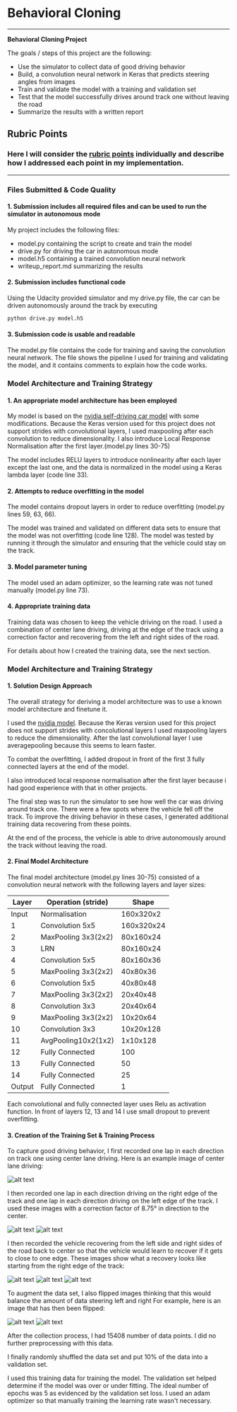 # **Behavioral Cloning** 

---

**Behavioral Cloning Project**

The goals / steps of this project are the following:
* Use the simulator to collect data of good driving behavior
* Build, a convolution neural network in Keras that predicts steering angles from images
* Train and validate the model with a training and validation set
* Test that the model successfully drives around track one without leaving the road
* Summarize the results with a written report


[//]: # (Image References)

[image1]: ./writeup/center_2018_04_12_18_31_31_600.jpg "Center Lane Driving"
[image2]: ./writeup/center_2018_04_12_18_49_43_075.jpg "Left Lane Driving"
[image3]: ./writeup/center_2018_04_12_19_03_37_564.jpg "Right Lane Driving"
[image4]: ./writeup/center_2018_05_06_14_43_05_441.jpg "Recovery Image 1"
[image5]: ./writeup/center_2018_05_06_14_43_06_903.jpg "Recovery Image 2"
[image6]: ./writeup/center_2018_05_06_14_43_07_391.jpg "Recovery Image 3"
[image7]: ./writeup/flipped.jpg "Flipped Image"

## Rubric Points
### Here I will consider the [rubric points](https://review.udacity.com/#!/rubrics/432/view) individually and describe how I addressed each point in my implementation.  

---
### Files Submitted & Code Quality

#### 1. Submission includes all required files and can be used to run the simulator in autonomous mode

My project includes the following files:
* model.py containing the script to create and train the model
* drive.py for driving the car in autonomous mode
* model.h5 containing a trained convolution neural network 
* writeup_report.md summarizing the results

#### 2. Submission includes functional code
Using the Udacity provided simulator and my drive.py file, the car can be driven autonomously around the track by executing 
```sh
python drive.py model.h5
```

#### 3. Submission code is usable and readable

The model.py file contains the code for training and saving the convolution neural network. The file shows the pipeline I used for training and validating the model, and it contains comments to explain how the code works.

### Model Architecture and Training Strategy

#### 1. An appropriate model architecture has been employed

My model is based on the [nvidia self-driving car model](https://devblogs.nvidia.com/deep-learning-self-driving-cars/) with some modifications. Because the Keras version used for this project does not support strides with convolutional layers, I used maxpooling after each convolution to reduce dimensionality. I also introduce Local Response Normalisation after the first layer.(model.py lines 30-75) 

The model includes RELU layers to introduce nonlinearity after each layer except the last one, and the data is normalized in the model using a Keras lambda layer (code line 33). 

#### 2. Attempts to reduce overfitting in the model

The model contains dropout layers in order to reduce overfitting (model.py lines 59, 63, 66). 

The model was trained and validated on different data sets to ensure that the model was not overfitting (code line 128). The model was tested by running it through the simulator and ensuring that the vehicle could stay on the track.

#### 3. Model parameter tuning

The model used an adam optimizer, so the learning rate was not tuned manually (model.py line 73).

#### 4. Appropriate training data

Training data was chosen to keep the vehicle driving on the road. I used a combination of center lane driving, driving at the edge of the track using a correction factor and recovering from the left and right sides of the road.

For details about how I created the training data, see the next section. 

### Model Architecture and Training Strategy

#### 1. Solution Design Approach

The overall strategy for deriving a model architecture was to use a known model architecture and finetune it.

I used the [nvidia model](https://devblogs.nvidia.com/deep-learning-self-driving-cars/). Because the Keras version used for this project does not support strides with concolutional layers I used maxpooling layers to reduce the dimensionality. After the last convolutional layer I use averagepooling because this seems to learn faster. 

To combat the overfitting, I added dropout in front of the first 3 fully connected layers at the end of the model.

I also introduced local response normalisation after the first layer because i had good experience with that in other projects.

The final step was to run the simulator to see how well the car was driving around track one. There were a few spots where the vehicle fell off the track. To improve the driving behavior in these cases, I generated additional training data recovering from these points.

At the end of the process, the vehicle is able to drive autonomously around the track without leaving the road.

#### 2. Final Model Architecture

The final model architecture (model.py lines 30-75) consisted of a convolution neural network with the following layers and layer sizes:

| Layer | Operation (stride)| Shape    |
|-------|-------------------|----------|
|Input  |Normalisation      |160x320x2 |
|1      |Convolution 5x5    |160x320x24|
|2      |MaxPooling 3x3(2x2)|80x160x24 |
|3      |LRN                |80x160x24 |
|4      |Convolution 5x5    |80x160x36 |
|5      |MaxPooling 3x3(2x2)|40x80x36  |
|6      |Convolution 5x5    |40x80x48  |
|7      |MaxPooling 3x3(2x2)|20x40x48  |
|8      |Convolution 3x3    |20x40x64  |
|9      |MaxPooling 3x3(2x2)|10x20x64  |
|10     |Convolution 3x3    |10x20x128 |
|11     |AvgPooling10x2(1x2)|1x10x128  |
|12     |Fully Connected    |100       |
|13     |Fully Connected    |50        |
|14     |Fully Connected    |25        |
|Output |Fully Connected    |1         |

Each convolutional and fully connected layer uses Relu as activation function. In front of layers 12, 13 and 14 I use small dropout to prevent overfitting.

#### 3. Creation of the Training Set & Training Process

To capture good driving behavior, I first recorded one lap in each direction on track one using center lane driving. Here is an example image of center lane driving:

![alt text][image1]

I then recorded one lap in each direction driving on the right edge of the track and one lap in each direction driving on the left edge of the track. I used these images with a correction factor of 8.75° in direction to the center. 

![alt text][image2]
![alt text][image3]

I then recorded the vehicle recovering from the left side and right sides of the road back to center so that the vehicle would learn to recover if it gets to close to one edge. These images show what a recovery looks like starting from the right edge of the track:

![alt text][image4]
![alt text][image5]
![alt text][image6]

To augment the data set, I also flipped images thinking that this would balance the amount of data steering left and right For example, here is an image that has then been flipped:

![alt text][image1]
![alt text][image7]

After the collection process, I had 15408 number of data points. I did no further preprocessing with this data.


I finally randomly shuffled the data set and put 10% of the data into a validation set. 

I used this training data for training the model. The validation set helped determine if the model was over or under fitting. The ideal number of epochs was 5 as evidenced by the validation set loss. I used an adam optimizer so that manually training the learning rate wasn't necessary.
